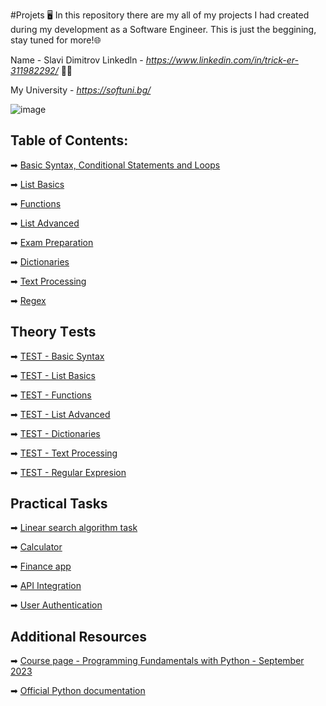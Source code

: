 #Projets 🖥️
In this repository there are my all of my projects I had created during my development as a Software Engineer.
This is just the beggining, stay tuned for more!🌐

Name - Slavi Dimitrov Linkedln - *https://www.linkedin.com/in/trick-er-311982292/* 🐱‍🚀

My University - *https://softuni.bg/* 

![image](https://user-images.githubusercontent.com/68993494/185683680-bcfefe65-88fb-4192-b0b2-ff9130c39487.png)

## Table of Contents:
➡ [Basic Syntax, Conditional Statements and Loops](https://github.com/zahariev-webbersof/python-fundamentals-09-2023/tree/main/basic_syntax_conditional_statements_and_loops)

➡ [List Basics](https://github.com/zahariev-webbersof/python-fundamentals-09-2023/tree/main/list_basics)

➡ [Functions](https://github.com/zahariev-webbersof/python-fundamentals-09-2023/tree/main/functions)

➡ [List Advanced](https://github.com/zahariev-webbersof/python-fundamentals-09-2023/tree/main/list_advanced)

➡ [Exam Preparation](https://github.com/zahariev-webbersof/python-fundamentals-09-2023/tree/main/exam_preparation)

➡ [Dictionaries](https://github.com/zahariev-webbersof/python-fundamentals-09-2023/tree/main/dictionaries)

➡ [Text Processing](https://github.com/zahariev-webbersof/python-fundamentals-09-2023/tree/main/text_processing)

➡ [Regex](https://github.com/zahariev-webbersof/python-fundamentals-09-2023/tree/main/regex)


## Theory Тests
➡ [TEST - Basic Syntax](https://github.com/zahariev-webbersof/python-fundamentals-09-2023/blob/main/TEST%20-%20Basic%20Syntax.md) 

➡ [TEST - List Basics](https://github.com/zahariev-webbersof/python-fundamentals-09-2023/blob/main/TEST%20-%20Lists%20Basic.md)

➡ [TEST - Functions](https://github.com/zahariev-webbersof/python-fundamentals-09-2023/blob/main/TEST%20-%20Functions.md)

➡ [TEST - List Advanced](https://github.com/zahariev-webbersof/python-fundamentals-09-2023/blob/main/TEST%20-%20List%20Advanced.md)

➡ [TEST - Dictionaries](https://github.com/zahariev-webbersof/python-fundamentals-09-2023/blob/main/TEST%20-%20Dictionary.md)

➡ [TEST - Text Processing](https://github.com/zahariev-webbersof/python-fundamentals-09-2023/blob/main/TEST%20-%20Text%20Processing.md)

➡ [TEST - Regular Expresion](https://github.com/zahariev-webbersof/python-fundamentals-09-2023/blob/main/TEST%20-%20Regular%20Expresion.md)


## Practical Tasks

➡ [Linear search algorithm task](https://github.com/zahariev-webbersof/python-fundamentals-09-2023/blob/main/Linear%20search%20algorithm.md)

➡ [Calculator](https://github.com/zahariev-webbersof/python-fundamentals-09-2023/blob/main/Calculator.md)

➡ [Finance app](https://github.com/zahariev-webbersof/python-fundamentals-09-2023/blob/main/Finance%20App.md)

➡ [API Integration](https://github.com/zahariev-webbersof/python-fundamentals-09-2023/blob/main/API%20integration.md)

➡ [User Authentication](https://github.com/zahariev-webbersof/python-fundamentals-09-2023/blob/main/User%20Authentication.md)


## Additional Resources

➡ [Course page - Programming Fundamentals with Python - September 2023](https://softuni.bg/trainings/4222/programming-fundamentals-with-python-september-2023)

➡ [Official Python documentation](https://docs.python.org/3/)
